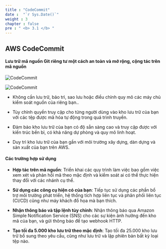 ```yaml
---
title : "CodeCommit"
date :  "`r Sys.Date()`" 
weight : 3
chapter : false
pre : " <b> 3.1 </b> "
---
```


## AWS CodeCommit

#### Lưu trữ mã nguồn Git riêng tư một cách an toàn và mở rộng, cộng tác trên mã nguồn

![CodeCommit](/images/2-CodeCommit/0.jpeg)

![CodeCommit](/images/Intro/1.png)

- Không cần lưu trữ, bảo trì, sao lưu hoặc điều chỉnh quy mô các máy chủ kiểm soát nguồn của riêng bạn..

- Tùy chỉnh quyền truy cập cho từng người dùng vào kho lưu trữ của bạn với các tệp được mã hóa tự động trong quá trình truyền.

- Đảm bảo kho lưu trữ của bạn có độ sẵn sàng cao và truy cập được với kiến ​​trúc bền bỉ, có khả năng dự phòng và quy mô linh hoạt.

- Duy trì kho lưu trữ của bạn gần với môi trường xây dựng, dàn dựng và sản xuất của bạn trên AWS.

#### Các trường hợp sử dụng

- **Hợp tác trên mã nguồn**: Triển khai các quy trình làm việc bao gồm việc xem xét và phản hồi mã theo mặc định và kiểm soát ai có thể thực hiện thay đổi với các nhánh cụ thể.

- **Sử dụng các công cụ hiện có của bạn**: Tiếp tục sử dụng các phần bổ trợ môi trường phát triển, hệ thống tích hợp liên tục và phân phối liên tục (CI/CD) cũng như máy khách đồ họa mà bạn thích.

- **Nhận thông báo và tập lệnh tùy chỉnh**: Nhận thông báo qua Amazon Simple Notification Service (SNS) cho các sự kiện ảnh hưởng đến kho mã của bạn, và gửi thông báo để tạo webhook HTTP.

- **Tạo tối đa 5.000 kho lưu trữ theo mặc định**: Tạo tối đa 25.000 kho lưu trữ bổ sung theo yêu cầu, cũng như lưu trữ và lập phiên bản bất kỳ loại tệp nào.
